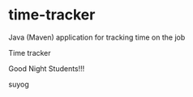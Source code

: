 # time-tracker
Java (Maven) application for tracking time on the job

Time tracker

Good Night Students!!!

suyog
